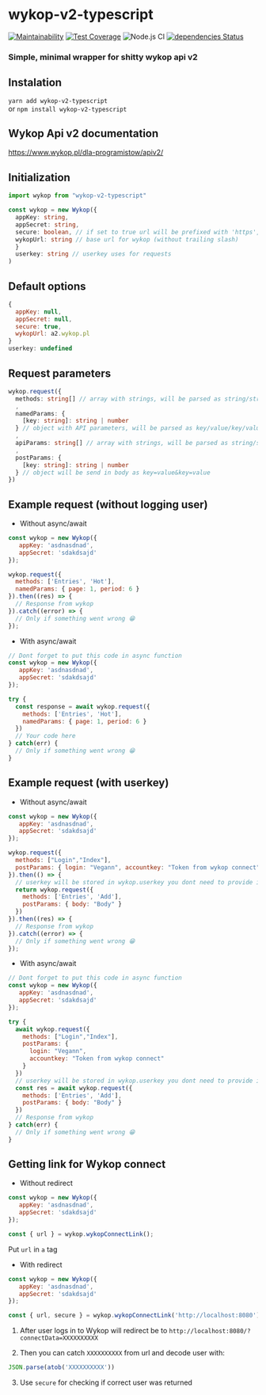 # wykop-v2-typescript
[![Maintainability](https://api.codeclimate.com/v1/badges/e60b7a455b4fdacaa44c/maintainability)](https://codeclimate.com/github/Vegann/wykop-v2-typescript/maintainability)
[![Test Coverage](https://api.codeclimate.com/v1/badges/e60b7a455b4fdacaa44c/test_coverage)](https://codeclimate.com/github/Vegann/wykop-v2-typescript/test_coverage)
![Node.js CI](https://github.com/Vegann/wykop-v2-typescript/workflows/Node.js%20CI/badge.svg)
[![dependencies Status](https://david-dm.org/Vegann/wykop-v2-typescript/status.svg)](https://david-dm.org/Vegann/wykop-v2-typescript)


### Simple, minimal wrapper for shitty wykop api v2

## Instalation

`yarn add wykop-v2-typescript`  
or
`npm install wykop-v2-typescript`

## Wykop Api v2 documentation

https://www.wykop.pl/dla-programistow/apiv2/


## Initialization

```typescript
import wykop from "wykop-v2-typescript"

const wykop = new Wykop({
  appKey: string,
  appSecret: string,
  secure: boolean, // if set to true url will be prefixed with 'https', otherwise 'http'
  wykopUrl: string // base url for wykop (without trailing slash)
  }
  userkey: string // userkey uses for requests
)
```

## Default options

```javascript
{
  appKey: null,
  appSecret: null,
  secure: true,
  wykopUrl: a2.wykop.pl
}
userkey: undefined
```

## Request parameters

```typescript
wykop.request({
  methods: string[] // array with strings, will be parsed as string/string/
  ,
  namedParams: {
    [key: string]: string | number
  } // object with API parameters, will be parsed as key/value/key/value
  ,
  apiParams: string[] // array with strings, will be parsed as string/string/
  ,
  postParams: {
    [key: string]: string | number
  } // object will be send in body as key=value&key=value
})
```

## Example request (without logging user)

- Without async/await
```javascript
const wykop = new Wykop({
   appKey: 'asdnasdnad',
   appSecret: 'sdakdsajd'
});

wykop.request({
  methods: ['Entries', 'Hot'],
  namedParams: { page: 1, period: 6 }
}).then((res) => {
  // Response from wykop
}).catch((error) => {
  // Only if something went wrong 😁
});
```

- With async/await

```javascript
// Dont forget to put this code in async function
const wykop = new Wykop({
   appKey: 'asdnasdnad',
   appSecret: 'sdakdsajd'
});

try {
  const response = await wykop.request({
    methods: ['Entries', 'Hot'],
    namedParams: { page: 1, period: 6 }
  })
  // Your code here
} catch(err) {
  // Only if something went wrong 😁
}
```

## Example request (with userkey)

- Without async/await
```javascript
const wykop = new Wykop({
   appKey: 'asdnasdnad',
   appSecret: 'sdakdsajd'
});

wykop.request({
  methods: ["Login","Index"],
  postParams: { login: "Vegann", accountkey: "Token from wykop connect" }
}).then(() => {
  // userkey will be stored in wykop.userkey you dont need to provide it once logged in
  return wykop.request({
    methods: ['Entries', 'Add'],
    postParams: { body: "Body" }
  })
}).then((res) => {
  // Response from wykop
}).catch((error) => {
  // Only if something went wrong 😁
});
```
- With async/await
```javascript
// Dont forget to put this code in async function
const wykop = new Wykop({
   appKey: 'asdnasdnad',
   appSecret: 'sdakdsajd'
});

try {
  await wykop.request({
    methods: ["Login","Index"],
    postParams: {
      login: "Vegann",
      accountkey: "Token from wykop connect"
    }
  })
  // userkey will be stored in wykop.userkey you dont need to provide it once logged in
  const res = await wykop.request({
    methods: ['Entries', 'Add'],
    postParams: { body: "Body" }
  })
  // Response from wykop
} catch(err) {
  // Only if something went wrong 😁
}
```

## Getting link for Wykop connect

- Without redirect

```javascript
const wykop = new Wykop({
   appKey: 'asdnasdnad',
   appSecret: 'sdakdsajd'
});

const { url } = wykop.wykopConnectLink();
```

Put `url` in `a` tag


- With redirect

```javascript
const wykop = new Wykop({
   appKey: 'asdnasdnad',
   appSecret: 'sdakdsajd'
});

const { url, secure } = wykop.wykopConnectLink('http://localhost:8080');
```

1. After user logs in to Wykop will redirect be to `http://localhost:8080/?connectData=XXXXXXXXXX`

2. Then you can catch `XXXXXXXXXX` from url and decode user with:

```javascript
JSON.parse(atob('XXXXXXXXXX'))
```
3. Use `secure` for checking if correct user was returned
